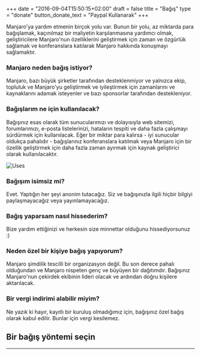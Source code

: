 +++
date = "2016-09-04T15:50:15+02:00"
draft = false
title = "Bağış"
type = "donate"
button_donate_text = "Paypal Kullanarak"
+++

Manjaro'ya yardım etmenin birçok yolu var. Bunun bir yolu, az miktarda para bağışlamak, kaçınılmaz bir maliyetin karşılanmasına yardımcı olmak, geliştiricilere Manjaro'nun özelliklerini geliştirmek için zaman ve özgürlük sağlamak ve konferanslara katılarak Manjaro hakkında konuşmayı sağlamaktır.

### Manjaro neden bağış istiyor?

Manjaro, bazı büyük şirketler tarafından desteklenmiyor ve yalnızca ekip, topluluk ve Manjaro'yu geliştirmek ve iyileştirmek için zamanlarını ve kaynaklarını adamak isteyenler ve bazı sponsorlar tarafından destekleniyor.

### Bağışlarım ne için kullanılacak?

Bağışınız esas olarak tüm sunucularımızı ve dolayısıyla web sitemizi, forumlarımızı, e-posta listelerinizi, hataların tespiti ve daha fazla çalışmayı sürdürmek için kullanılacak. Eğer bir miktar para kalırsa - iyi sunucular oldukça pahalıdır - bağışlarınız konferanslara katılmak veya Manjaro için bir özellik geliştirmek için daha fazla zaman ayırmak için kaynak geliştirici olarak kullanılacaktır.

![Uses](/img/donation/uses.png)

### Bağışım isimsiz mi?

Evet. Yaptığın her şeyi anonim tutacağız. Siz ve bağışınızla ilgili hiçbir bilgiyi paylaşmayacağız veya yayınlamayacağız.

### Bağış yaparsam nasıl hissederim?

Bize yardım ettiğinizi ve herkesin size minnettar olduğunu hissediyorsunuz :)

### Neden özel bir kişiye bağış yapıyorum?

Manjaro şimdilik tescilli bir organizasyon değil. Bu son derece pahalı olduğundan ve Manjaro nispeten genç ve büyüyen bir dağıtımdır. Bağışınız Manjaro'nun çekirdek ekibinin lideri olacak ve ardından doğru kişilere aktarılacak.

### Bir vergi indirimi alabilir miyim?

Ne yazık ki hayır, kayıtlı bir kuruluş olmadığımız için, bağışınız özel bağış olarak kabul edilir. Bunlar için vergi kesilemez.

## Bir bağış yöntemi seçin
---
